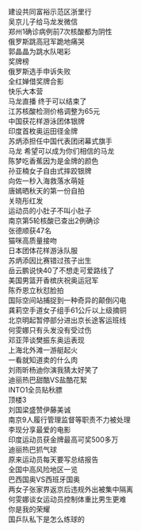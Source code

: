 建设共同富裕示范区浙里行  
吴京儿子给马龙发微信  
郑州1确诊病例前7次核酸都为阴性  
俄罗斯跳高冠军跪地痛哭  
郭晶晶为跳水队喝彩  
奖牌榜  
俄罗斯选手申诉失败  
全红婵借奖牌合影  
快乐大本营  
马龙直播 终于可以结束了  
江苏核酸检测价格调整为65元  
中国获花样游泳团体银牌  
印度首枚奥运田径金牌  
苏炳添担任中国代表团闭幕式旗手  
马龙 希望可以成为你们相信的马龙  
陈梦吃香蕉因为是金牌的颜色  
孙亚楠女子自由式摔跤银牌  
向佐一秒入海救落水萌娃  
唐嫣晒秋天的第一份自拍  
关晓彤红发  
运动员的小肚子不叫小肚子  
南京第5轮核酸已查出2例确诊  
张德顺获47名  
猫咪高质量接吻  
日本团体花样游泳队服  
苏炳添因比赛错过孩子出生  
岳云鹏说快40了不想走可爱路线了  
美国男篮开香槟庆祝奥运冠军  
陈乔恩立秋怼脸拍  
国际空间站捕捉到一种奇异的颠倒闪电  
龚莉空手道女子组手61公斤以上级摘铜  
北京明起暂停部分进出京长途客运班线  
何雯娜只有头发没有受过伤  
邓亚萍谈樊振东奥运表现  
上海北外滩一游艇起火  
一看就知道卖的什么肉  
刘雨昕杨迪你演我猜太好笑了  
迪丽热巴甜酷VS盐酷花絮  
INTO1全员贴秋膘  
顶楼3  
刘国梁盛赞伊藤美诚  
南京9人履行管理监督等职责不力被处理  
李现分享最爱的电影  
印度运动员获金牌最高可奖500多万  
迪丽热巴抓气球  
原来运动员每天要写总结报告  
全国中高风险地区一览  
巴西国奥VS西班牙国奥  
两女子张家界返京后违规外出被集中隔离  
何雯娜谈女运动员控制体重比男生更难  
你是我的荣耀  
国乒队私下是怎么练球的  
